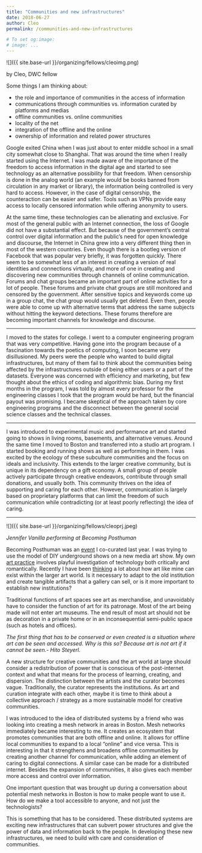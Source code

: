 ```yaml
---
title: "Communities and new infrastructures"
date: 2018-06-27
author: Cleo
permalink: /communities-and-new-infrastructures

# To set og:image:
# image: ...
---
```

 
 ![]({{ site.base-url }}/organizing/fellows/cleoimg.png)

by Cleo, DWC fellow 


 Some things I am thinking about:
  
- the role and importance of communities in the access of information
- communications through communities vs. information curated by platforms and medias
- offline communities vs. online communities
- locality of the net
- integration of the offline and the online
- ownership of information and related power structures

Google exited China when I was just about to enter middle school in a small city somewhat close to Shanghai. That was around the time when I really started using the Internet. I was made aware of the importance of the freedom to access information in the digital age and started to see technology as an alternative possibility for that freedom. When censorship is done in the analog world (an example would be books banned from circulation in any market or library), the information being controlled is very hard to access. However, in the case of digital censorship, the counteraction can be easier and safer. Tools such as VPNs provide easy access to locally censored information while offering anonymity to users.

At the same time, these technologies can be alienating and exclusive. For most of the general public with an Internet connection, the loss of Google did not have a substantial effect. But because of the government’s central control over digital information and the public’s need for open knowledge and discourse, the Internet in China grew into a very different thing then in most of the western countries. Even though there is a bootleg version of Facebook that was popular very briefly, it was forgotten quickly. There seem to be somewhat less of an interest in creating a version of real identities and connections virtually, and more of one in creating and discovering new communities through channels of online communication. Forums and chat groups became an important part of online activities for a lot of people. These forums and private chat groups are still monitored and censored by the government. After sensitive topics and keywords come up in a group chat, the chat group would usually get deleted. Even then, people were able to come up with alternative terms that address the same subjects without hitting the keyword detections. These forums therefore are becoming important channels for knowledge and discourse.

--- 

I moved to the states for college. I went to a computer engineering program that was very competitive. Having gone into the program because of a fascination towards the poetics of computing, I soon became very disillusioned. My peers were the people who wanted to build digital infrastructures, but many of them fail to think about the communities being affected by the infrastructures outside of being either users or a part of the datasets. Everyone was concerned with efficiency and marketing, but few thought about the ethics of coding and algorithmic bias. During my first months in the program, I was told by almost every professor for the engineering classes I took that the program would be hard, but the financial payout was promising. I became skeptical of the approach taken by core engineering programs and the disconnect between the general social science classes and the technical classes.

---

I was introduced to experimental music and performance art and started going to shows in living rooms, basements, and alternative venues. Around the same time I moved to Boston and transferred into a studio art program. I started booking and running shows as well as performing in them. I was excited by the ecology of these subculture communities and the focus on ideals and inclusivity. This extends to the larger creative community, but is unique in its dependency on a gift economy. A small group of people actively participate through creative endeavors, contribute through small donations, and usually both. This community thrives on the idea of supporting and caring for each other. However, communication is largely based on proprietary platforms that can limit the freedom of such communication while contradicting (or at least poorly reflecting) the idea of caring.

---

![]({{ site.base-url }}/organizing/fellows/cleoprj.jpeg)

*Jennifer Vanilla performing at Becoming Posthuman*


Becoming Posthuman was an [event](https://www.facebook.com/events/174088576497818/) I co-curated last year. I was trying to use the model of DIY underground shows on a new media art show. My own [art practice](https://www.cleomiao.info/archive/) involves playful investigation of technology both critically and romantically. Recently I have been [thinking](https://docs.google.com/document/d/1OQQ7lqCsw5mOKZOpSKZjapr4D6AtghZNhZgfCs_jTYc/edit) a lot about how art like mine can exist within the larger art world. Is it necessary to adapt to the old institution and create tangible artifacts that a gallery can sell, or is it more important to establish new institutions? 


Traditional functions of art spaces see art as merchandise, and unavoidably have to consider the function of art for its patronage. Most of the art being made will not enter art museums. The end result of most art should not be as decoration in a private home or in an inconsequential semi-public space (such as hotels and offices).


*The first thing that has to be conserved or even created is a situation where art can be seen and accessed. Why is this so? Because art is not art if it cannot be seen.- Hito Steyerl.*

A new structure for creative communities and the art world at large should consider a redistribution of power that is conscious of the post-internet context and what that means for the process of learning, creating, and dispersion. The distinction between the artists and the curator becomes vague. Traditionally, the curator represents the institutions. As art and curation integrate with each other, maybe it is time to think about a collective approach / strategy as a more sustainable model for creative communities.

I was introduced to the idea of distributed systems by a friend who was looking into creating a mesh network in areas in Boston. Mesh networks immediately became interesting to me. It creates an ecosystem that promotes communities that are both offline and online. It allows for offline local communities to expand to a local “online” and vice versa. This is interesting in that it strengthens and broadens offline communities by creating another channel for communication, while adding an element of caring to digital connections. A similar case can be made for a distributed internet. Besides the expansion of communities, it also gives each member more access and control over information.

One important question that was brought up during a conversation about potential mesh networks in Boston is how to make people want to use it. How do we make a tool accessible to anyone, and not just the technologists?

This is something that has to be considered. These distributed systems are exciting new infrastructures that can subvert power structures and give the power of data and information back to the people. In developing these new infrastructures, we need to build with care and consideration of communities.

